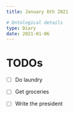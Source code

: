 ```yaml
---
title: January 6th 2021

# Ontological details
type: Diary
date: 2021-01-06
---
```


# TODOs

* [ ] Do laundry
* [ ] Get groceries
* [ ] Write the president

